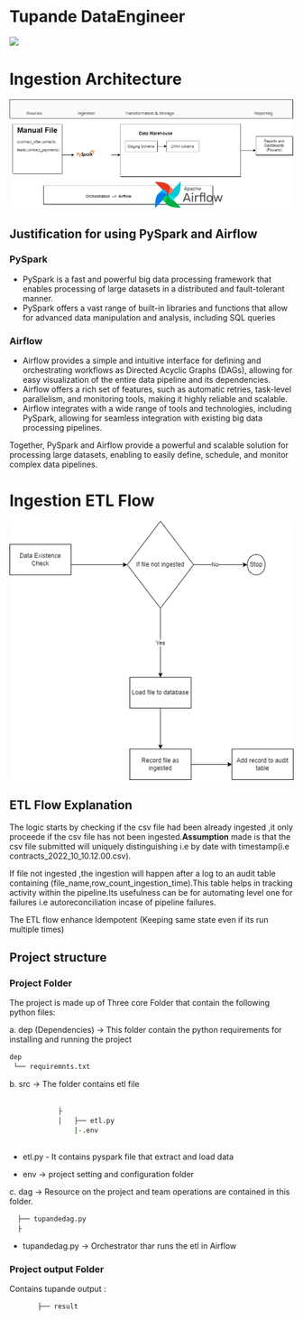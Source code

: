 # Tupande DataEngineer
![](https://img.shields.io/pypi/pyversions/django.svg)

# Ingestion Architecture
![img.png ](image/TupandeHighlevel.png)
## Justification for using PySpark and Airflow

### PySpark
- PySpark is a fast and powerful big data processing framework that enables processing of large datasets in a distributed and fault-tolerant manner.
- PySpark offers a vast range of built-in libraries and functions that allow for advanced data manipulation and analysis, including SQL queries

### Airflow
- Airflow provides a simple and intuitive interface for defining and orchestrating workflows as Directed Acyclic Graphs (DAGs), allowing for easy visualization of the entire data pipeline and its dependencies.
- Airflow offers a rich set of features, such as automatic retries, task-level parallelism, and monitoring tools, making it highly reliable and scalable.
- Airflow integrates with a wide range of tools and technologies, including PySpark, allowing for seamless integration with existing big data processing pipelines.

Together, PySpark and Airflow provide a powerful and scalable solution for processing large datasets, enabling  to easily define, schedule, and monitor complex data pipelines.

# Ingestion ETL Flow
![img.png ](image/Tupandeetlflow.png)
## ETL Flow Explanation
The logic starts by checking if the csv file had been already ingested ,it only proceede if the csv file has not been ingested.**Assumption** made is that the csv file submitted will uniquely distinguishing i.e by date with timestamp(i.e contracts_2022_10_10.12.00.csv).

If file not ingested ,the ingestion will happen after a log to an audit table containing (file_name,row_count_ingestion_time).This table helps in tracking activity within the pipeline.Its usefulness can be for automating level one for failures i.e autoreconciliation incase of pipeline failures.

The ETL flow enhance Idempotent (Keeping same state even if its run multiple times)

## Project structure

### Project Folder

The  project is made up of Three core Folder that contain the following python files:

a. dep (Dependencies) -> This folder contain the python requirements for installing and running the project 
```bash
dep
 └── requiremnts.txt
```

b. src -> The folder contains etl file

```bash

            ├
            │   ├── etl.py
                |-.env
        

 ```

* etl.py - It contains pyspark file that extract and load data

* env -> project setting and configuration folder 


c. dag -> Resource on the project and team operations are contained in this folder.

```bash
  ├── tupandedag.py
  ├      

```
* tupandedag.py -> Orchestrator thar runs the etl in Airflow


### Project output Folder

Contains tupande output :


```
       ├── result
```
